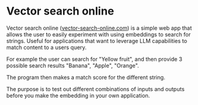 # Vector search online
Vector search online ([vector-search-online.com](https://vector-search-online.com/)) is a simple web app that allows the user to easily experiment with using embeddings to search for strings. Useful for applications that want to leverage LLM capabilities to match content to a users query. 

For example the user can search for "Yellow fruit", and then provide 3 possible search results "Banana", "Apple", "Orange".

The program then makes a match score for the different string.

The purpose is to test out different combinations of inputs and outputs before you make the embedding in your own application.
